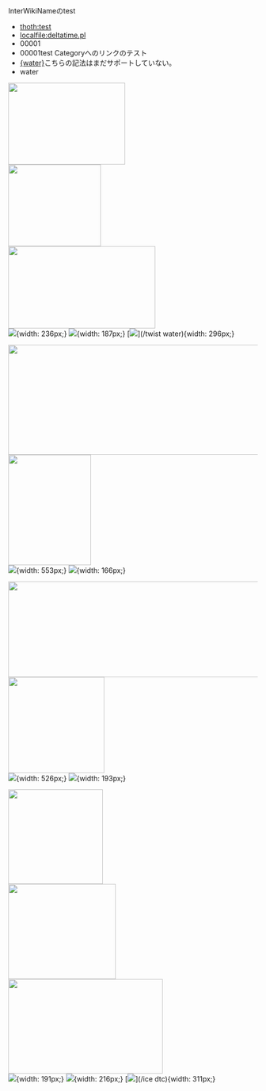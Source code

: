 InterWikiNameのtest
* [thoth:test](thoth:test)
* [localfile:deltatime.pl](localfile:deltatime.pl)
* 00001
* 00001test
Categoryへのリンクのテスト
* [{water}]({water})こちらの記法はまだサポートしていない。
* water


<a href='/年賀2018'><img src='https://i.gyazo.com/d74dcfdddee93b27ca84489a54dbf736.png' width='236.05827321693337' height='165.19477599391635' /></a><br /><a href='/YMT2016a'><img src='https://i.gyazo.com/60b5d01724897fb6c18d9b725009baa9.png' width='187.29566439219542' height='165.19477599391635' /></a><br /><a href='/twist water'><img src='http://3.bp.blogspot.com/-sR0bha75Kb0/TWRoKFeor9I/AAAAAAAABOI/GYsJDI5xvn0/s1600/twist+water.jpg' width='296.6460623908711' height='165.19477599391635' /></a><br />[![](https://i.gyazo.com/d74dcfdddee93b27ca84489a54dbf736.png)](/年賀2018){width: 236px;}
[![](https://i.gyazo.com/60b5d01724897fb6c18d9b725009baa9.png)](/YMT2016a){width: 187px;}
[![](http://3.bp.blogspot.com/-sR0bha75Kb0/TWRoKFeor9I/AAAAAAAABOI/GYsJDI5xvn0/s1600/twist+water.jpg)](/twist water){width: 296px;}

<a href='/TruncatablePrimes'><img src='https://i.gyazo.com/f7579232b43d580e0900c4f0b7d5cd17.png' width='553.0484877580413' height='222.60201632261163' /></a><br /><a href='/MYT2017'><img src='https://wol-prod-cdn.literatumonline.com/cms/attachment/871e128c-d576-404c-b9bf-1db332d7e07b/jcc25119-toc-0001-m.jpg' width='166.9515122419587' height='222.60201632261163' /></a><br />[![](https://i.gyazo.com/f7579232b43d580e0900c4f0b7d5cd17.png)](/TruncatablePrimes){width: 553px;}
[![](https://wol-prod-cdn.literatumonline.com/cms/attachment/871e128c-d576-404c-b9bf-1db332d7e07b/jcc25119-toc-0001-m.jpg)](/MYT2017){width: 166px;}

<a href='/YMT2015a'><img src='https://i.gyazo.com/197c7119f971a304bf4739ca83f42727.png' width='526.3157894736842' height='193.68421052631578' /></a><br /><a href='/Settings'><img src='https://i.gyazo.com/641dfa2be02c3674241a26f4d64af4e8.png' width='193.68421052631578' height='193.68421052631578' /></a><br />[![](https://i.gyazo.com/197c7119f971a304bf4739ca83f42727.png)](/YMT2015a){width: 526px;}
[![](https://i.gyazo.com/641dfa2be02c3674241a26f4d64af4e8.png)](/Settings){width: 193px;}

<a href='/TrainScanner'><img src='https://live.staticflickr.com/1736/40895510390_54f5c89f99_k_d.jpg' width='191.28850031815958' height='191.28850031815958' /></a><br /><a href='/M2009'><img src='https://i.gyazo.com/19e94a51a08a8d421b040d38d38acba2.png' width='216.9285814895531' height='191.28850031815958' /></a><br /><a href='/ice dtc'><img src='https://i.gyazo.com/3802bae292166b1b26b1cdef338448f8.png' width='311.7829181922873' height='191.28850031815958' /></a><br />[![](https://live.staticflickr.com/1736/40895510390_54f5c89f99_k_d.jpg)](/TrainScanner){width: 191px;}
[![](https://i.gyazo.com/19e94a51a08a8d421b040d38d38acba2.png)](/M2009){width: 216px;}
[![](https://i.gyazo.com/3802bae292166b1b26b1cdef338448f8.png)](/ice dtc){width: 311px;}

